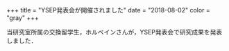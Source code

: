 +++
title = "YSEP発表会が開催されました"
date = "2018-08-02"
color = "gray"
+++

当研究室所属の交換留学生，ホルベインさんが，YSEP発表会で研究成果を発表しました．
